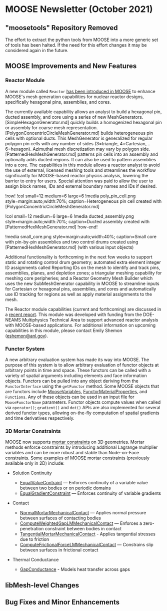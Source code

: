 # MOOSE Newsletter (October 2021)

## "moosetools" Repository Removed

The effort to extract the python tools from MOOSE into a more generic set of tools
has been halted. If the need for this effort changes it may be considered again
in the future.

## MOOSE Improvements and New Features

### Reactor Module

A new module called `Reactor` [has been introduced in MOOSE](reactor/index.md)
to enhance MOOSE's mesh generation capabilities for nuclear reactor designs,
specifically hexagonal pins, assemblies, and cores.

The currently available capability allows an analyst to build a hexagonal pin,
ducted assembly, and core using a series of new MeshGenerators. [SimpleHexagonGenerator.md]
quickly builds a homogenized hexagonal pin or assembly for coarse mesh representation.
[PolygonConcentricCircleMeshGenerator.md] builds heterogeneous pin cells with optional
ducts. This MeshGenerator is generalized for regular polygon pin cells with any
number of sides (3=triangle, 4=Cartesian, .. 6=hexagon). Azimuthal mesh discretization
may vary by polygon side. [PatternedHexMeshGenerator.md] patterns pin cells into an
assembly and optionally adds ducted regions. It can also be used to pattern assemblies
into a core. The capabilities in this module allows a reactor analyst to avoid the
use of external, licensed meshing tools and streamlines the workflow significantly
for MOOSE-based reactor physics analysis, lowering the barrier to entry for users.
Special attention was paid to allow the user to assign block names, IDs and external
boundary names and IDs if desired.

!row!
!col small=12 medium=6 large=6
!media poly_pin_cell.png
       style=margin:auto;width:70%;
       caption=Heterogeneous pin cell created with [PolygonConcentricCircleMeshGenerator.md]

!col small=12 medium=6 large=6
!media ducted_assembly.png
       style=margin:auto;width:70%;
       caption=Ducted assembly created with [PatternedHexMeshGenerator.md]
!row-end!

!media small_core.png
       style=margin:auto;width:40%;
       caption=Small core with pin-by-pin assemblies and two control drums created using [PatternedHexMeshGenerator.md] (with various input objects)

Additional functionality is forthcoming in the next few weeks to support static
and rotating control drum geometry; automated extra element integer ID assignments
called Reporting IDs on the mesh to identify and track pins, assemblies, planes,
and depletion zones; a triangular meshing capability for meshing core peripheries;
and a Reactor Geometry Mesh Builder which uses the new SubMeshGenerator capability
in MOOSE to streamline inputs for Cartesian or hexagonal pins, assemblies, and cores
and automatically use ID tracking for regions as well as apply material assignments
to the mesh.

The Reactor module capabilities (current and forthcoming) are discussed in a
[recent report](https://doi.org/10.2172/1821454). This module was developed with
funding from the DOE-NEAMS Multiphysics Technical Area to support advanced reactor
analysis with MOOSE-based applications. For additional information on upcoming
capabilities in this module, please contact Emily Shemon (eshemon@anl.gov).

### Functor System

A new arbitrary evaluation system has made its way into MOOSE. The purpose of
this system is to allow arbitrary evaluation of functor objects at arbitrary
points in time and space. These functors can be called with a variety of spatial
arguments including elements and face information objects. Functors can be
pulled into any object deriving from the `FunctorInterface` using the
`getFunctor` method. Some MOOSE objects that are functors include
[MooseVariables](MooseVariableBase.md#functor-vars),
[FunctorMaterialProperties](Materials/index.md#functor-props), and
`Functions`. Any of these objects can be used in an input file for
`MooseFunctorName` parameters. Functor objects compute values when called via
`operator()`; `gradient()` and `dot()` APIs are also implemented for several
derived functor types, allowing on-the-fly computation of spatial gradients and
time derivatives respectively.

### 3D Mortar Constraints

MOOSE now supports [mortar constraints](Constraints/index.md#MortarConstraints) on 3D
geometries. Mortar methods enforce constraints by introducing additional Lagrange
multiplier variables and can be more robust and stable than Node-on-Face constraints.
Some examples of MOOSE mortar constraints (previously available only in 2D) include:

- Solution Continuity

  - [EqualValueContraint](EqualValueConstraint.md) — Enforces continuity of a variable value between two bodies or on periodic domains
  - [EqualGradientConstraint](EqualGradientConstraint.md) — Enforces continuity of variable gradients

- Contact

  - [NormalMortarMechanicalContact](NormalMortarMechanicalContact.md) — Applies normal pressure between surfaces of contacting bodies
  - [ComputeWeightedGapLMMechanicalContact](ComputeWeightedGapLMMechanicalContact.md) — Enforces a zero-penetration constraint between bodies in contact
  - [TangentialMortarMechanicalContact](TangentialMortarMechanicalContact.md) - Applies tangential stresses due to friction
  - [ComputeFrictionalForceLMMechanicalContact](ComputeFrictionalForceLMMechanicalContact.md) — Constrains slip between surfaces in frictional contact

- Thermal Conductance

  - [GapConductance](GapConductanceConstraint.md) - Models heat transfer across gaps


## libMesh-level Changes

## Bug Fixes and Minor Enhancements
